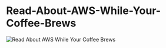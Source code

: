 # Read-About-AWS-While-Your-Coffee-Brews


![Read About AWS While Your Coffee Brews](./cover_book_Read-About-AWS-While-Your-Coffee-Brews.jpg "Read About AWS While Your Coffee Brews
")
